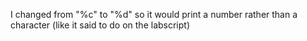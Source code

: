 I changed from "%c" to "%d" so it would print a number rather than a character (like it said to do on the labscript)
